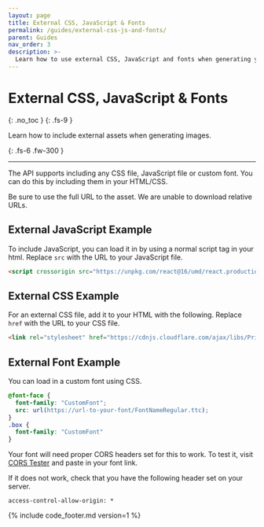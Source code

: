 ```yaml
---
layout: page
title: External CSS, JavaScript & Fonts
permalink: /guides/external-css-js-and-fonts/
parent: Guides
nav_order: 3
description: >-
  Learn how to use external CSS, JavaScript and fonts when generating your images.
---
```

# External CSS, JavaScript & Fonts
{: .no_toc }
{: .fs-9 }

Learn how to include external assets when generating images.

{: .fs-6 .fw-300 }

<hr>

The API supports including any CSS file, JavaScript file or custom font. You can do this by including them in your HTML/CSS.

Be sure to use the full URL to the asset. We are unable to download relative URLs.

## External JavaScript Example
To include JavaScript, you can load it in by using a normal script tag in your html. Replace `src` with the URL to your JavaScript file.

```html
<script crossorigin src="https://unpkg.com/react@16/umd/react.production.min.js"></script>
```

## External CSS Example

For an external CSS file, add it to your HTML with the following. Replace `href` with the URL to your CSS file.

```html
<link rel="stylesheet" href="https://cdnjs.cloudflare.com/ajax/libs/Primer/10.8.1/build.css" />
```

## External Font Example

You can load in a custom font using CSS.

```css
@font-face {
  font-family: "CustomFont";
  src: url(https://url-to-your-font/FontNameRegular.ttc);
}
.box {
  font-family: "CustomFont"
}
```

Your font will need proper CORS headers set for this to work. To test it, visit [CORS Tester](https://cors-test.codehappy.dev/) and paste in your font link.

If it does not work, check that you have the following header set on your server.

`access-control-allow-origin: *`

{% include code_footer.md version=1 %}

